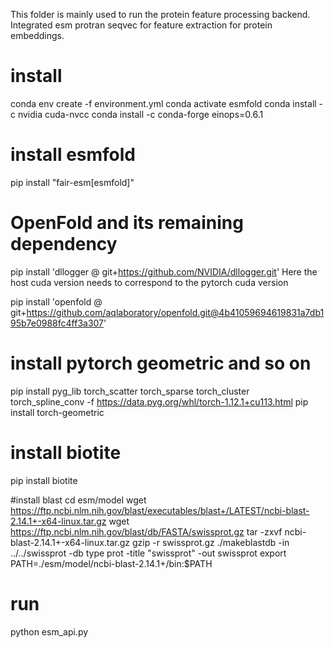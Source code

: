 This folder is mainly used to run the protein feature processing backend. Integrated esm protran seqvec for feature extraction for protein embeddings.

# install
conda env create -f environment.yml
conda activate esmfold
conda install -c nvidia cuda-nvcc
conda install -c conda-forge einops=0.6.1

# install esmfold

pip install "fair-esm[esmfold]"

# OpenFold and its remaining dependency

pip install 'dllogger @ git+https://github.com/NVIDIA/dllogger.git'
Here the host cuda version needs to correspond to the pytorch cuda version

pip install 'openfold @ git+https://github.com/aqlaboratory/openfold.git@4b41059694619831a7db195b7e0988fc4ff3a307'

# install pytorch geometric and so on

pip install pyg_lib torch_scatter torch_sparse torch_cluster torch_spline_conv -f https://data.pyg.org/whl/torch-1.12.1+cu113.html
pip install torch-geometric

# install biotite

pip install biotite

#install blast
cd esm/model
wget https://ftp.ncbi.nlm.nih.gov/blast/executables/blast+/LATEST/ncbi-blast-2.14.1+-x64-linux.tar.gz
wget https://ftp.ncbi.nlm.nih.gov/blast/db/FASTA/swissprot.gz
tar -zxvf ncbi-blast-2.14.1+-x64-linux.tar.gz
gzip -r swissprot.gz
./makeblastdb -in ../../swissprot -db type prot -title "swissprot" -out swissprot
export PATH=./esm/model/ncbi-blast-2.14.1+/bin:$PATH

# run
python esm_api.py 
